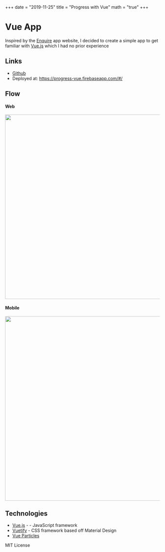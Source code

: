 +++
date = "2019-11-25"
title = "Progress with Vue"
math = "true"
+++


# Vue App

Inspired by the [Enquire](https://enquiresolutions.com/crm-software/) app website, I decided to create a simple app to get familiar with [Vue.js](https://vuejs.org/) which I had no prior experience

## Links

- [Github](https://github.com/rj-ortega/vue-enquire-app)
- Deployed at: https://progress-vue.firebaseapp.com/#/

## Flow

#### Web

<img src="/images/projects/progress-vue.gif" width="600">

#### Mobile

<img src="/images/projects/progress-vue-mobile.gif" width="600">

## Technologies

- [Vue.js](https://vuejs.org/) -  - JavaScript framework
- [Vuetify](https://vuetifyjs.com/en/)  - CSS framework based off Material Design
- [Vue Particles](https://vue-particles.netlify.com/?ref=madewithvuejs.com)

MIT License